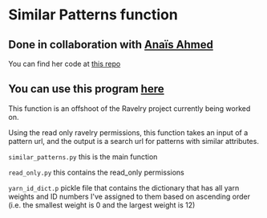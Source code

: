 # Similar Patterns function 
## Done in collaboration with [Anaïs Ahmed](https://github.com/ananari)
You can find her code at [this repo](https://github.com/ananari/ravelry-rec-backend)

## You can use this program [here](https://pure-peak-95236.herokuapp.com/)

This function is an offshoot of the Ravelry project currently being worked on.

Using the read only ravelry permissions, this function takes an input of a pattern url, and the output is a search url for patterns with similar attributes. 

`similar_patterns.py` this is the main function

`read_only.py` this contains the read_only permissions

`yarn_id_dict.p` pickle file that contains the dictionary that has all yarn weights and ID numbers I've assigned to them based on ascending order (i.e. the smallest weight is 0 and the largest weight is 12)
